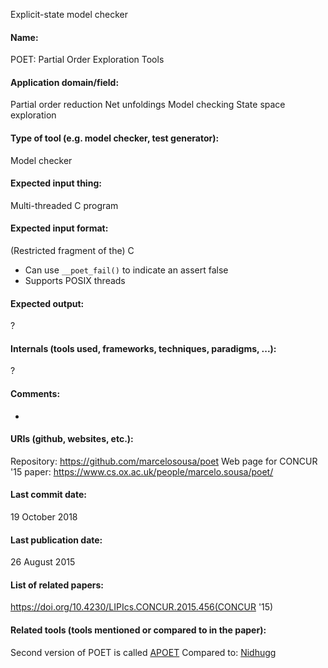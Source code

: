 Explicit-state model checker

#### Name:
POET: Partial Order Exploration Tools

#### Application domain/field:
Partial order reduction
Net unfoldings
Model checking
State space exploration

#### Type of tool (e.g. model checker, test generator):
Model checker

#### Expected input thing:
Multi-threaded C program

#### Expected input format:
(Restricted fragment of the) C
- Can use `__poet_fail()` to indicate an assert false
- Supports POSIX threads

#### Expected output:
?

#### Internals (tools used, frameworks, techniques, paradigms, ...):
?

#### Comments:
-

#### URIs (github, websites, etc.):
Repository: https://github.com/marcelosousa/poet
Web page for CONCUR '15 paper: https://www.cs.ox.ac.uk/people/marcelo.sousa/poet/

#### Last commit date:
19 October 2018

#### Last publication date:
26 August 2015

#### List of related papers:
https://doi.org/10.4230/LIPIcs.CONCUR.2015.456(CONCUR '15)

#### Related tools (tools mentioned or compared to in the paper):
Second version of POET is called [APOET](APOET.md)
Compared to: [Nidhugg](Nidhugg)
